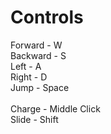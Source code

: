 # Controls

Forward - W <br/>
Backward - S <br/>
Left - A <br/>
Right - D <br/> 
Jump - Space <br/> <br/>
Charge - Middle Click <br/>
Slide - Shift <br/>
